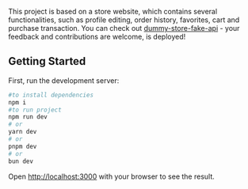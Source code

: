 This project is based on a store website, which contains several functionalities, such as profile editing, order history, favorites, cart and purchase transaction.
You can check out [dummy-store-fake-api](https://dummy-store-fake-api.netlify.app/) - your feedback and contributions are welcome, is deployed!

## Getting Started

First, run the development server:

```bash
#to install dependencies
npm i
#to run project
npm run dev
# or
yarn dev
# or
pnpm dev
# or
bun dev
```

Open [http://localhost:3000](http://localhost:3000) with your browser to see the result.


